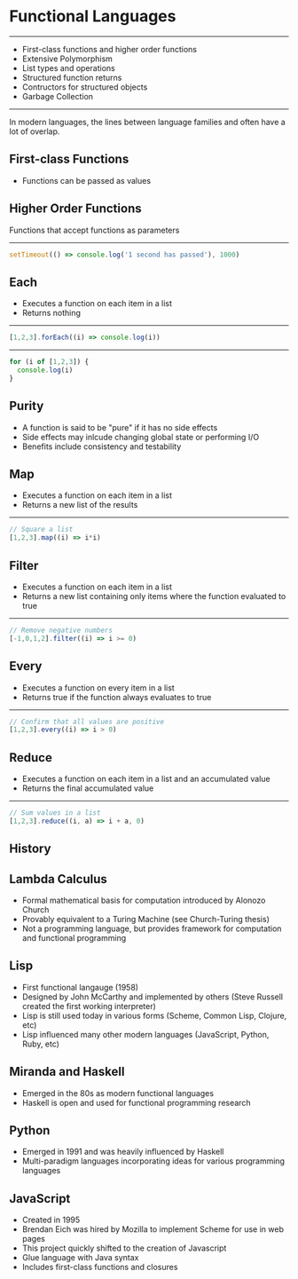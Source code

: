 Functional Languages
====================

---

- First-class functions and higher order functions
- Extensive Polymorphism
- List types and operations
- Structured function returns
- Contructors for structured objects
- Garbage Collection

---

In modern languages, the lines between language families and often have a lot of overlap.

First-class Functions
---------------------

- Functions can be passed as values

Higher Order Functions
----------------------

Functions that accept functions as parameters

---

```js
setTimeout(() => console.log('1 second has passed'), 1000)
```

Each
----

- Executes a function on each item in a list
- Returns nothing

---

```js
[1,2,3].forEach((i) => console.log(i))
```

---

```js
for (i of [1,2,3]) {
  console.log(i)
}
```

Purity
------

- A function is said to be "pure" if it has no side effects
- Side effects may inlcude changing global state or performing I/O
- Benefits include consistency and testability

Map
---

- Executes a function on each item in a list
- Returns a new list of the results

---

```js
// Square a list
[1,2,3].map((i) => i*i)
```

Filter
------

- Executes a function on each item in a list
- Returns a new list containing only items where the function evaluated to true

---

```js
// Remove negative numbers
[-1,0,1,2].filter((i) => i >= 0)
```

Every
-----

- Executes a function on every item in a list
- Returns true if the function always evaluates to true

---

```js
// Confirm that all values are positive
[1,2,3].every((i) => i > 0)
```

Reduce
------

- Executes a function on each item in a list and an accumulated value
- Returns the final accumulated value

---

```js
// Sum values in a list
[1,2,3].reduce((i, a) => i + a, 0)
```

History
-------

Lambda Calculus
---------------

- Formal mathematical basis for computation introduced by Alonozo Church
- Provably equivalent to a Turing Machine (see Church-Turing thesis)
- Not a programming language, but provides framework for computation and functional programming

Lisp
----

- First functional langauge (1958)
- Designed by John McCarthy and implemented by others (Steve Russell created the first working interpreter)
- Lisp is still used today in various forms (Scheme, Common Lisp, Clojure, etc)
- Lisp influenced many other modern languages (JavaScript, Python, Ruby, etc)

Miranda and Haskell
-------------------

- Emerged in the 80s as modern functional languages
- Haskell is open and used for functional programming research

Python
------

- Emerged in 1991 and was heavily influenced by Haskell
- Multi-paradigm languages incorporating ideas for various programming languages

JavaScript
----------

- Created in 1995
- Brendan Eich was hired by Mozilla to implement Scheme for use in web pages
- This project quickly shifted to the creation of Javascript
- Glue language with Java syntax
- Includes first-class functions and closures
